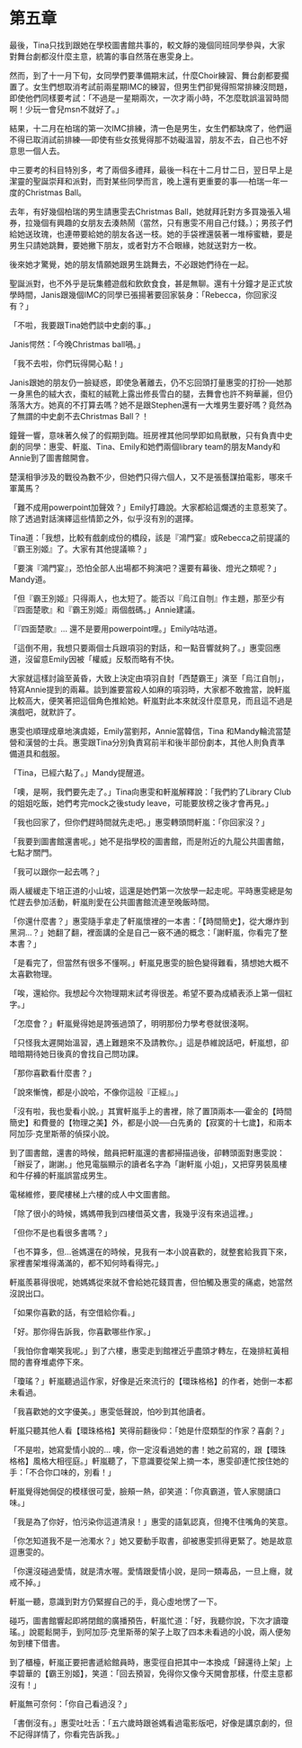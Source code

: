 # 第五章

最後，Tina只找到跟她在學校圖書館共事的，較文靜的幾個同班同學參與，大家對舞台劇都沒什麼主意，統籌的事自然落在惠雯身上。

然而，到了十一月下旬，女同學們要準備期末試，什麼Choir練習、舞台劇都要擱置了。女生們想取消考試前兩星期IMC的練習，但男生們卻覺得照常排練沒問題，即使他們同樣要考試：「不過是一星期兩次，一次才兩小時，不怎麼耽誤溫習時間啊！少玩一會兒msn不就好了。」

結果，十二月在柏瑞的第一次IMC排練，清一色是男生，女生們都缺席了，他們逼不得已取消試前排練──即使有些女孩覺得那不妨礙溫習，朋友不去，自己也不好意思一個人去。

中三要考的科目特別多，考了兩個多禮拜，最後一科在十二月廿二日，翌日早上是潔靈的聖誕崇拜和派對，而對某些同學而言，晚上還有更重要的事──柏瑞一年一度的Christmas Ball。

去年，有好幾個柏瑞的男生請惠雯去Christmas Ball，她就拜託對方多買幾張入場券，拉幾個有興趣的女朋友去湊熱鬧（當然，只有惠雯不用自己付錢。）；男孩子們給她送玫瑰，也連帶要給她的朋友各送一枝。她的手袋裡還裝著一堆檸蜜糖，要是男生只請她跳舞，要她撇下朋友，或者對方不合眼緣，她就送對方一枚。

後來她才驚覺，她的朋友情願她跟男生跳舞去，不必跟她們待在一起。

聖誕派對，也不外乎是玩集體遊戲和飲飲食食，甚是無聊。還有十分鐘才是正式放學時間，Janis跟幾個IMC的同學已張揚著要回家裝身：「Rebecca，你回家沒有？」

「不啦，我要跟Tina她們談中史劇的事。」

Janis愕然：「今晚Christmas ball喎。」

「我不去啦，你們玩得開心點！」

Janis跟她的朋友仍一臉疑惑，即使急著離去，仍不忘回頭打量惠雯的打扮──她那一身黑色的絨大衣，棗紅的絨靴上露出修長雪白的腿，去舞會也許不夠華麗，但仍落落大方。她真的不打算去嗎？她不是跟Stephen還有一大堆男生要好嗎？竟然為了無謂的中史劇不去Christmas Ball？！

鐘聲一響，意味著久候了的假期到臨。班房裡其他同學即如鳥獸散，只有負責中史劇的同學：惠雯、軒嵐、Tina、Emily和她們兩個library team的朋友Mandy和Annie到了圖書館開會。

楚漢相爭涉及的戰役為數不少，但她們只得六個人，又不是張藝謀拍電影，哪來千軍萬馬？

「難不成用powerpoint加聲效？」Emily打趣說。大家都給這爛透的主意惹笑了。除了透過對話演繹這些情節之外，似乎沒有別的選擇。

Tina道：「我想，比較有戲劇成份的橋段，該是『鴻門宴』或Rebecca之前提議的『霸王別姬』了。大家有其他提議嘛？」

「要演『鴻門宴』，恐怕全部人出場都不夠演吧？還要有幕後、燈光之類呢？」Mandy道。

「但『霸王別姬』只得兩人，也太短了。能否以『烏江自刎』作主題，那至少有『四面楚歌』和『霸王別姬』兩個戲碼。」Annie建議。

「『四面楚歌』… 還不是要用powerpoint哩。」Emily咕咕道。

「這倒不用，我想只要兩個士兵跟項羽的對話，和一點音響就夠了。」惠雯回應道，沒留意Emily因被「權威」反駁而略有不快。

大家就這樣討論至黃昏，大致上決定由項羽自封「西楚霸王」演至「烏江自刎」，特寫Annie提到的兩幕。談到誰要當殺人如麻的項羽時，大家都不敢擔當，說軒嵐比較高大，便笑著把這個角色推給她。軒嵐對此本來就沒什麼意見，而且這不過是演戲吧，就默許了。

惠雯也順理成章地演虞姬，Emily當劉邦，Annie當韓信，Tina 和Mandy輪流當楚營和漢營的士兵。惠雯跟Tina分別負責寫前半和後半部份劇本，其他人則負責準備道具和戲服。

「Tina，已經六點了。」Mandy提醒道。

「噢，是啊，我們要先走了。」Tina向惠雯和軒嵐解釋說：「我們約了Library Club的姐姐吃飯，她們考完mock之後study leave，可能要放榜之後才會再見。」

「我也回家了，但你們趕時間就先走吧。」惠雯轉頭問軒嵐：「你回家沒？」

「我要到圖書館還書呢。」她不是指學校的圖書館，而是附近的九龍公共圖書館，七點才關門。

「我可以跟你一起去嗎？」

兩人緩緩走下培正道的小山坡，這還是她們第一次放學一起走呢。平時惠雯總是匆忙趕去參加活動，軒嵐則愛在公共圖書館流連至晚飯時間。

「你還什麼書？」惠雯隨手拿走了軒嵐懷裡的一本書：「【時間簡史】，從大爆炸到黑洞…？」她翻了翻，裡面講的全是自己一竅不通的概念：「謝軒嵐，你看完了整本書？」

「是看完了，但當然有很多不懂啊。」軒嵐見惠雯的臉色變得難看，猜想她大概不太喜歡物理。

「唉，還給你。我想起今次物理期末試考得很差。希望不要為成績表添上第一個紅字。」

「怎麼會？」軒嵐覺得她是誇張過頭了，明明那份力學考卷就很淺啊。

「只怪我太遲開始溫習，遇上難題來不及請教你。」這是恭維說話吧，軒嵐想，卻暗暗期待她日後真的會找自己問功課。

「那你喜歡看什麼書？」

「說來慚愧，都是小說哈，不像你這般『正經』。」

「沒有啦，我也愛看小說。」其實軒嵐手上的書裡，除了置頂兩本──霍金的【時間簡史】和費曼的【物理之美】外，都是小說──白先勇的【寂寞的十七歲】，和兩本阿加莎‧克里斯蒂的偵探小說。

到了圖書館，還書的時候，館員把軒嵐還的書都掃描過後，卻轉頭面對惠雯說：「辦妥了，謝謝。」他見電腦顯示的讀者名字為「謝軒嵐 小姐」，又把穿男裝風樓和牛仔褲的軒嵐誤當成男生。

電梯維修，要爬樓梯上六樓的成人中文圖書館。

「除了很小的時候，媽媽帶我到四樓借英文書，我幾乎沒有來過這裡。」

「但你不是也看很多書嗎？」

「也不算多，但…爸媽還在的時候，見我有一本小說喜歡的，就整套給我買下來，家裡書架堆得滿滿的，都不知何時看得完。」

軒嵐羨慕得很呢，她媽媽從來就不會給她花錢買書，但怕觸及惠雯的痛處，她當然沒說出口。

「如果你喜歡的話，有空借給你看。」

「好。那你得告訴我，你喜歡哪些作家。」

「我怕你會嘲笑我呢。」到了六樓，惠雯走到館裡近乎盡頭才轉左，在幾排紅黃相間的書脊堆處停下來。

「瓊瑤？」軒嵐聽過這作家，好像是近來流行的【環珠格格】的作者，她倒一本都未看過。

「我喜歡她的文字優美。」惠雯低聲說，怕吵到其他讀者。

軒嵐只聽其他人看【環珠格格】笑得前翻後仰：「她是什麼類型的作家？喜劇？」

「不是啦，她寫愛情小說的… 噢，你一定沒看過她的書！她之前寫的，跟【環珠格格】風格大相徑庭。」軒嵐聽了，下意識要從架上摘一本，惠雯卻連忙按住她的手：「不合你口味的，別看！」

軒嵐覺得她侷促的模樣很可愛，臉頰一熱，卻笑道：「你真霸道，管人家閱讀口味。」

「我是為了你好，怕污染你這道清泉！」惠雯的語氣認真，但掩不住嘴角的笑意。

「你怎知道我不是一池濁水？」她又要動手取書，卻被惠雯抓得更緊了。她是故意逗惠雯的。

「你還沒碰過愛情，就是清水喔。愛情跟愛情小說，是同一類毒品，一旦上癮，就戒不掉。」

軒嵐一聽，意識到對方仍緊握自己的手，竟心虛地愣了一下。

碰巧，圖書館響起即將閉館的廣播預告，軒嵐忙道：「好，我聽你說，下次才讀瓊瑤。」說罷鬆開手，到阿加莎‧克里斯蒂的架子上取了四本未看過的小說，兩人便匆匆到樓下借書。

到了櫃檯，軒嵐正要把書遞給館員時，惠雯徑自把其中一本換成「歸還待上架」上李碧華的【霸王別姬】，笑道：「回去預習，免得你又像今天開會那樣，什麼主意都沒有！」

軒嵐無可奈何：「你自己看過沒？」

「書倒沒有。」惠雯吐吐舌：「五六歲時跟爸媽看過電影版吧，好像是講京劇的，但不記得詳情了，你看完告訴我。」


